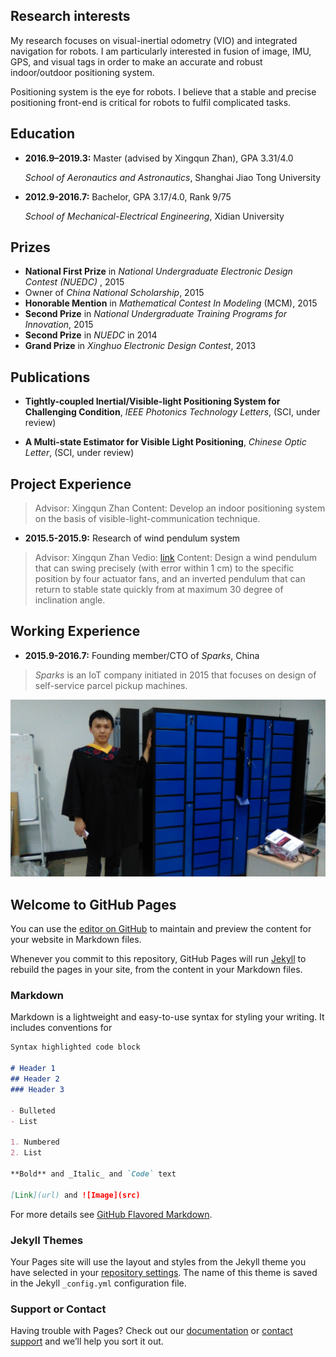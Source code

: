 Research interests
---

My research focuses on visual-inertial odometry (VIO) and integrated navigation for robots. I am particularly interested in fusion of image, IMU, GPS, and visual tags in order to make an accurate and robust indoor/outdoor positioning system. 

Positioning system is the eye for robots. I believe that a stable and precise positioning front-end is critical for robots to fulfil complicated tasks. 

Education
---

- **2016.9–2019.3:** Master (advised by Xingqun Zhan), GPA 3.31/4.0

  *School of Aeronautics and Astronautics*, Shanghai Jiao Tong University
  
  
- **2012.9-2016.7:** Bachelor, GPA 3.17/4.0, Rank 9/75

  *School of Mechanical-Electrical Engineering*, Xidian University
  
  
Prizes
---

- **National First Prize** in *National Undergraduate Electronic Design Contest (NUEDC)* , 2015
- Owner of *China National Scholarship*, 2015
- **Honorable Mention** in *Mathematical Contest In Modeling* (MCM), 2015
- **Second Prize** in  *National Undergraduate Training Programs for Innovation*, 2015
- **Second Prize** in *NUEDC* in 2014
- **Grand Prize** in *Xinghuo Electronic Design Contest*, 2013

Publications
---

- **Tightly-coupled Inertial/Visible-light Positioning System for Challenging Condition**, *IEEE Photonics Technology Letters*, (SCI, under review) 

- **A Multi-state Estimator for Visible Light Positioning**, *Chinese Optic Letter*, (SCI, under review) 
  
Project Experience
---

> Advisor: Xingqun Zhan
Content:
Develop an indoor positioning system on the basis of visible-light-communication technique. 


- **2015.5-2015.9:** Research of wind pendulum system
> Advisor: Xingqun Zhan
Vedio: [link](http://v.youku.com/v_show/id_XMTMxMjY1MTYwNA==.html?spm=a2h0k.11417342.soresults.dtitle)
Content:
Design a wind pendulum that can swing precisely (with error within 1 cm) to the specific position by four actuator fans, and an inverted pendulum that can return to stable state quickly from at maximum 30 degree of inclination angle. 

Working Experience
---

- **2015.9-2016.7:** Founding member/CTO of *Sparks*, China
> *Sparks* is an IoT company initiated in 2015 that focuses on design of self-service parcel pickup machines. 

![Image](https://github.com/charlesLovesCpp/Test/blob/master/pickup_machine.jpg)









## Welcome to GitHub Pages

You can use the [editor on GitHub](https://github.com/charlesLovesCpp/charlesq.github.io/edit/master/README.md) to maintain and preview the content for your website in Markdown files.

Whenever you commit to this repository, GitHub Pages will run [Jekyll](https://jekyllrb.com/) to rebuild the pages in your site, from the content in your Markdown files.

### Markdown

Markdown is a lightweight and easy-to-use syntax for styling your writing. It includes conventions for

```markdown
Syntax highlighted code block

# Header 1
## Header 2
### Header 3

- Bulleted
- List

1. Numbered
2. List

**Bold** and _Italic_ and `Code` text

[Link](url) and ![Image](src)
```

For more details see [GitHub Flavored Markdown](https://guides.github.com/features/mastering-markdown/).

### Jekyll Themes

Your Pages site will use the layout and styles from the Jekyll theme you have selected in your [repository settings](https://github.com/charlesLovesCpp/charlesq.github.io/settings). The name of this theme is saved in the Jekyll `_config.yml` configuration file.

### Support or Contact

Having trouble with Pages? Check out our [documentation](https://help.github.com/categories/github-pages-basics/) or [contact support](https://github.com/contact) and we’ll help you sort it out.
